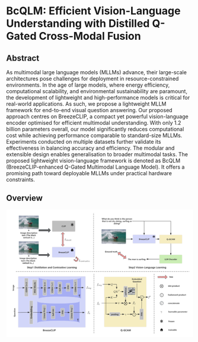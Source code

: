 # BcQLM: Efficient Vision-Language Understanding with Distilled Q-Gated Cross-Modal Fusion

## Abstract
As multimodal large language models (MLLMs) advance, their large-scale architectures pose challenges for deployment in resource-constrained environments. In the age of large models, where energy efficiency, computational scalability, and environmental sustainability are paramount, the development of lightweight and high-performance models is critical for real-world applications. As such, we propose a lightweight MLLM framework for end-to-end visual question answering. Our proposed approach centres on BreezeCLIP, a compact yet powerful vision-language encoder optimised for efficient multimodal understanding. With only 1.2 billion parameters overall, our model significantly reduces computational cost while achieving performance comparable to standard-size MLLMs. Experiments conducted on multiple datasets further validate its effectiveness in balancing accuracy and efficiency. The modular and extensible design enables generalisation to broader multimodal tasks. The proposed lightweight vision-language framework is denoted as BcQLM (BreezeCLIP-enhanced Q-Gated Multimodal Language Model). It offers a promising path toward deployable MLLMs under practical hardware constraints.

## Overview
<p align="center">
  <img src="overall.png" alt="Framework of BcQLM" width="800"/>
</p>

